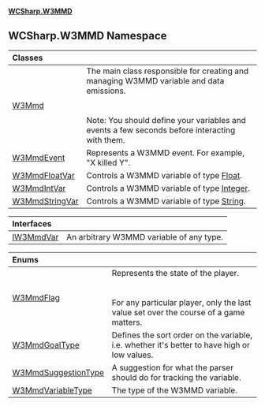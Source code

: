 #### [WCSharp.W3MMD](README.md 'README')

## WCSharp.W3MMD Namespace

| Classes | |
| :--- | :--- |
| [W3Mmd](WCSharp.W3MMD.W3Mmd.md 'WCSharp.W3MMD.W3Mmd') | The main class responsible for creating and managing W3MMD variable and data emissions.<br/><br/><br/>Note: You should define your variables and events a few seconds before interacting with them. |
| [W3MmdEvent](WCSharp.W3MMD.W3MmdEvent.md 'WCSharp.W3MMD.W3MmdEvent') | Represents a W3MMD event. For example, "X killed Y". |
| [W3MmdFloatVar](WCSharp.W3MMD.W3MmdFloatVar.md 'WCSharp.W3MMD.W3MmdFloatVar') | Controls a W3MMD variable of type [Float](WCSharp.W3MMD.W3MmdVariableType.md#WCSharp.W3MMD.W3MmdVariableType.Float 'WCSharp.W3MMD.W3MmdVariableType.Float'). |
| [W3MmdIntVar](WCSharp.W3MMD.W3MmdIntVar.md 'WCSharp.W3MMD.W3MmdIntVar') | Controls a W3MMD variable of type [Integer](WCSharp.W3MMD.W3MmdVariableType.md#WCSharp.W3MMD.W3MmdVariableType.Integer 'WCSharp.W3MMD.W3MmdVariableType.Integer'). |
| [W3MmdStringVar](WCSharp.W3MMD.W3MmdStringVar.md 'WCSharp.W3MMD.W3MmdStringVar') | Controls a W3MMD variable of type [String](WCSharp.W3MMD.W3MmdVariableType.md#WCSharp.W3MMD.W3MmdVariableType.String 'WCSharp.W3MMD.W3MmdVariableType.String'). |

| Interfaces | |
| :--- | :--- |
| [IW3MmdVar](WCSharp.W3MMD.IW3MmdVar.md 'WCSharp.W3MMD.IW3MmdVar') | An arbitrary W3MMD variable of any type. |

| Enums | |
| :--- | :--- |
| [W3MmdFlag](WCSharp.W3MMD.W3MmdFlag.md 'WCSharp.W3MMD.W3MmdFlag') | Represents the state of the player.<br/><br/><br/>For any particular player, only the last value set over the course of a game matters. |
| [W3MmdGoalType](WCSharp.W3MMD.W3MmdGoalType.md 'WCSharp.W3MMD.W3MmdGoalType') | Defines the sort order on the variable, i.e. whether it's better to have high or low values. |
| [W3MmdSuggestionType](WCSharp.W3MMD.W3MmdSuggestionType.md 'WCSharp.W3MMD.W3MmdSuggestionType') | A suggestion for what the parser should do for tracking the variable. |
| [W3MmdVariableType](WCSharp.W3MMD.W3MmdVariableType.md 'WCSharp.W3MMD.W3MmdVariableType') | The type of the W3MMD variable. |
